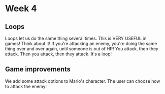 # Week 4

## Loops
Loops let us do the same thing several times. This is VERY USEFUL in games! 
Think about it! If you're attacking an enemy, you're doing the same thing 
over and over again, until someone is out of HP! You attack, then they attack. 
Then you attack, then they attack. It's a loop!

## Game improvements
We add some attack options to Mario's character. The user can choose how to attack the enemy!